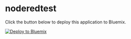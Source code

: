 # noderedtest


Click the button below to deploy this application to Bluemix. 

[![Deploy to Bluemix](https://bluemix.net/deploy/button.png)](https://bluemix.net/deploy?repository=https://github.com/jeffdare/iot-devx)